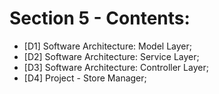 # Section 5 - Contents:  

* [D1] Software Architecture: Model Layer; 
* [D2] Software Architecture: Service Layer; 
* [D3] Software Architecture: Controller Layer; 
* [D4] Project - Store Manager; 
